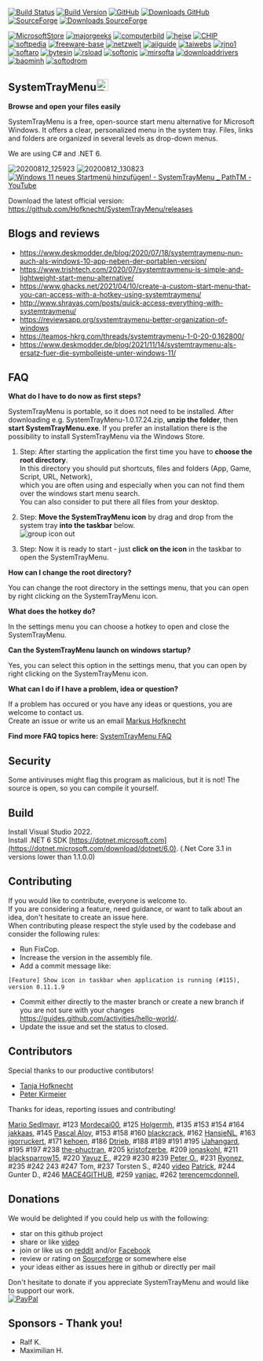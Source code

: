 [![Build Status](https://dev.azure.com/MarkusHofknecht/SystemTrayMenu/_apis/build/status/Hofknecht.SystemTrayMenu?branchName=master)](https://dev.azure.com/MarkusHofknecht/SystemTrayMenu/_build)
[![Build Version](https://img.shields.io/github/v/release/hofknecht/systemtraymenu)](https://github.com/Hofknecht/SystemTrayMenu/releases) [![GitHub](https://github.com/favicon.ico)](https://github.com/Hofknecht/SystemTrayMenu/releases) [![Downloads GitHub](https://img.shields.io/github/downloads/Hofknecht/SystemTrayMenu/total.svg)](https://github.com/Hofknecht/SystemTrayMenu/releases)&nbsp;[![SourceForge](https://user-images.githubusercontent.com/52528841/89990756-1aff8000-dc83-11ea-828a-a70a4d567399.png)](https://sourceforge.net/projects/systemtraymenu/files/latest/download) [![Downloads SourceForge](https://img.shields.io/sourceforge/dt/systemtraymenu.svg)](https://sourceforge.net/projects/systemtraymenu/files/latest/download)&nbsp;

[![MicrosoftStore](https://user-images.githubusercontent.com/52528841/88452959-371db780-ce63-11ea-9076-11920156456a.png)](https://www.microsoft.com/store/apps/9N24F8ZBJMT1) 
[![majorgeeks](https://user-images.githubusercontent.com/52528841/116281616-2d2a3b80-a78a-11eb-948c-bde9a8ccb1ed.png)](https://www.majorgeeks.com/files/details/systemtraymenu.html) 
[![computerbild](https://user-images.githubusercontent.com/52528841/121583122-2735a480-ca30-11eb-82a4-b4f6054e4d8f.png)](https://www.computerbild.de/download/SystemTrayMenu-26748523.html) 
[![heise](https://user-images.githubusercontent.com/52528841/125174840-53c41400-e1c8-11eb-8992-2de3e078c7b2.png)](https://www.heise.de/download/product/systemtraymenu) 
[![CHIP](https://user-images.githubusercontent.com/52528841/88452975-5583b300-ce63-11ea-8256-6e69a2bb3e2d.png)](https://www.chip.de/downloads/SystemTrayMenu_182854219.html) 
[![softpedia](https://user-images.githubusercontent.com/52528841/121581852-a033fc80-ca2e-11eb-8aee-4a8cd3043bd1.png)](https://www.softpedia.com/get/System/Launchers-Shutdown-Tools/SystemTrayMenu.shtml) 
[![freeware-base](https://user-images.githubusercontent.com/52528841/136707080-a64c8eeb-d563-44e6-aee3-1fb2921221e0.png)](https://www.freeware-base.de/freeware-zeige-details-31811-SystemTrayMenu.html)
[![netzwelt](https://user-images.githubusercontent.com/52528841/121585548-015dcf00-ca33-11eb-8436-b1f5231d5c2d.png)](https://www.netzwelt.de/download/25705-systemtraymenu.html) 
[![aiiguide](https://user-images.githubusercontent.com/52528841/136708010-1f7a7d04-0b0b-4fe8-b70c-83bd48733d9c.png)](https://aiiguide.com/download-systemtraymenu.html)
[![taiwebs](https://user-images.githubusercontent.com/52528841/136708061-6384d536-88a7-4c5d-a13a-a1b0cff00e68.png)](https://de.taiwebs.com/windows/download-systemtraymenu-6812.html)
[![rjno1](https://user-images.githubusercontent.com/52528841/121582195-04ef5700-ca2f-11eb-9c22-cf8239c6e99b.png)](https://www.rjno1.com/systemtraymenu/) 
[![softaro](https://user-images.githubusercontent.com/52528841/121581997-c9548d00-ca2e-11eb-9145-fab017925475.png)](https://softaro.net/systemtraymenu/)
[![bytesin](https://user-images.githubusercontent.com/52528841/136706178-0bd2e812-f087-40f4-8c30-301ba645f10d.png)](https://www.bytesin.com/software/SystemTrayMenu/)
[![rsload](https://user-images.githubusercontent.com/52528841/121584316-a1b2f400-ca31-11eb-8a90-242b9ba80dc4.png)](https://rsload.net/soft/desktop/35219-systemtraymenu.html) 
[![softonic](https://user-images.githubusercontent.com/52528841/121586781-5a7a3280-ca34-11eb-8a03-618b4661f859.png)](https://systemtraymenu.en.softonic.com/) 
[![mirsofta](https://user-images.githubusercontent.com/52528841/121584682-0706e500-ca32-11eb-8629-4599579a1620.png)](https://mirsofta.ru/index.php?id=1623024195)
[![downloaddrivers](https://user-images.githubusercontent.com/52528841/116524789-0f6aec80-a8d8-11eb-9037-06b2c101fa72.png)](https://www.downloaddrivers.info/download-systemtraymenu-1-0-17-43/) 
[![baominh](https://user-images.githubusercontent.com/52528841/120082388-0c277400-c0c3-11eb-97c8-ee35e692b38d.png)](https://baominh.tech/systemtraymenu-tao-menu-start-tuy-chinh-duoi-khai-he-thong.html)
[![softodrom](https://user-images.githubusercontent.com/52528841/142266835-80248737-60d6-4e80-9ce3-e9b68bb217c0.png)](https://soft.softodrom.ru/%D0%A1%D0%BA%D0%B0%D1%87%D0%B0%D1%82%D1%8C/28225)

<!-- [![Gitter](https://badges.gitter.im/SystemTrayMenu/community.svg)](https://gitter.im/SystemTrayMenu/community?utm_source=badge&utm_medium=badge&utm_campaign=pr-badge) -->

SystemTrayMenu<img src="https://raw.githubusercontent.com/Hofknecht/SystemTrayMenu/master/Resources/SystemTrayMenu.ico" alt="Trulli" width="24" height="24">  
------------------
**Browse and open your files easily**

SystemTrayMenu is a free, open-source start menu alternative for Microsoft Windows. It offers a clear, personalized menu in the system tray. Files, links and folders are organized in several levels as drop-down menus.

We are using C# and .NET 6.

![20200812_125923](https://user-images.githubusercontent.com/52528841/90009201-ee0c9680-dc9d-11ea-9b8a-b34108152f9b.gif)
![20200812_130823](https://user-images.githubusercontent.com/52528841/90009212-f1078700-dc9d-11ea-943a-d5fde4d6f2dc.gif)
[![Windows 11 neues Startmenü hinzufügen! - SystemTrayMenu _ PathTM - YouTube](https://img.youtube.com/vi/xsi4Uv3-ZLg/0.jpg)](https://www.youtube.com/watch?v=xsi4Uv3-ZLg)

Download the latest official version:  
https://github.com/Hofknecht/SystemTrayMenu/releases
  
Blogs and reviews
------------------
* https://www.deskmodder.de/blog/2020/07/18/systemtraymenu-nun-auch-als-windows-10-app-neben-der-portablen-version/
* https://www.trishtech.com/2020/07/systemtraymenu-is-simple-and-lightweight-start-menu-alternative/
* https://www.ghacks.net/2021/04/10/create-a-custom-start-menu-that-you-can-access-with-a-hotkey-using-systemtraymenu/
* http://www.shrayas.com/posts/quick-access-everything-with-systemtraymenu/
* https://reviewsapp.org/systemtraymenu-better-organization-of-windows
* https://teamos-hkrg.com/threads/systemtraymenu-1-0-20-0.162800/
* https://www.deskmodder.de/blog/2021/11/14/systemtraymenu-als-ersatz-fuer-die-symbolleiste-unter-windows-11/


FAQ
------------------

**What do I have to do now as first steps?**  

SystemTrayMenu is portable, so it does not need to be installed. After downloading e.g. SystemTrayMenu-1.0.17.24.zip, **unzip the folder**, then **start SystemTrayMenu.exe**.
If you prefer an installation there is the possibility to install SystemTrayMenu via the Windows Store.
  
1. Step: After starting the application the first time you have to **choose the root directory**.  
In this directory you should put shortcuts, files and folders (App, Game, Script, URL, Network),  
which you are often using and especially when you can not find them over the windows start menu search.  
You can also consider to put there all files from your desktop.  

2. Step: **Move the SystemTrayMenu icon** by drag and drop from the system tray **into the taskbar** below.  
![group icon out](https://user-images.githubusercontent.com/52528841/83349567-1ab74000-a336-11ea-8676-3db33615a57a.gif)

3. Step: Now it is ready to start - just **click on the icon** in the taskbar to open the SystemTrayMenu. 

**How can I change the root directory?**

You can change the root directory in the settings menu, that you can open by right clicking on the SystemTrayMenu icon.  

**What does the hotkey do?**

In the settings menu you can choose a hotkey to open and close the SystemTrayMenu.  

**Can the SystemTrayMenu launch on windows startup?**

Yes, you can select this option in the settings menu, that you can open by right clicking on the SystemTrayMenu icon.  

**What can I do if I have a problem, idea or question?**

If a problem has occured or you have any ideas or questions, you are welcome to contact us.  
Create an issue or write us an email [Markus Hofknecht](Markus@Hofknecht.de)

**Find more FAQ topics here:**
[SystemTrayMenu FAQ](https://github.com/Hofknecht/SystemTrayMenu/issues?q=is%3Aissue+is%3Aclosed+label%3AFAQ)


Security
------------------

Some antiviruses might flag this program as malicious, but it is not! The source is open, so you can compile it yourself.  


Build
------------------

Install Visual Studio 2022.  
Install .NET 6 SDK [https://dotnet.microsoft.com](https://dotnet.microsoft.com/download/dotnet/6.0).
(.Net Core 3.1 in versions lower than 1.1.0.0)

Contributing
------------------

If you would like to contribute, everyone is welcome to.  
If you are considering a feature, need guidance, or want to talk about an idea, don't hesitate to create an issue here.  
When contributing please respect the style used by the codebase and consider the following rules:  
* Run FixCop.  
* Increase the version in the assembly file.  
* Add a commit message like: 
```
[Feature] Show icon in taskbar when application is running (#115), version 0.11.1.9
```

* Commit either directly to the master branch or create a new branch if you are not sure with your changes 
https://guides.github.com/activities/hello-world/.  
* Update the issue and set the status to closed.  

Contributors
------------------

Special thanks to our productive contibutors!
* [Tanja Hofknecht](https://github.com/Tanjalibertatis)
* [Peter Kirmeier](https://github.com/topeterk)

Thanks for ideas, reporting issues and contributing!

[Mario Sedlmayr](https://github.com/verdammt89x),
#123 [Mordecai00](https://github.com/Mordecai00), 
#125 [Holgermh](https://github.com/Holgermh), 
#135 #153 #154 #164 [jakkaas](https://github.com/jakkaas), 
#145 [Pascal Aloy](mailto:paloy@wanadoo.fr), 
#153 #158 #160 [blackcrack](https://github.com/blackcrack), 
#162 [HansieNL](https://github.com/HansieNL), 
#163 [igorruckert](https://github.com/igorruckert), 
#171 [kehoen](https://github.com/kehoen), 
#186 [Dtrieb](https://github.com/Dtrieb), 
#188 #189 #191 #195 [iJahangard](https://github.com/iJahangard),
#195 #197 #238 [the-phuctran](https://github.com/the-phuctran),
#205 [kristofzerbe](https://github.com/kristofzerbe), 
#209 [jonaskohl](https://github.com/jonaskohl), 
#211 [blacksparrow15](https://github.com/blacksparrow15),
#220 [Yavuz E.](mailto:yavuzelektronik@gmail.com),
#229 #230 #239 [Peter O.](pohle@htp-tel.de),
#231 [Ryonez](https://www.youtube.com/user/Ryonez), 
#235 #242 243 #247 Tom, 
#237 Torsten S.,
#240 [video](https://www.youtube.com/watch?v=xsi4Uv3-ZLg) [Patrick](https://www.youtube.com/user/DyRexLP),
#244 Gunter D.,
#246 [MACE4GITHUB](https://github.com/MACE4GITHUB),
#259 [vanjac](https://github.com/vanjac),
#262 [terencemcdonnell](https://github.com/terencemcdonnell),



Donations
------------------

We would be delighted if you could help us with the following:
* star on this github project
* share or like [video](https://www.youtube.com/watch?v=xsi4Uv3-ZLg)
* join or like us on [reddit](https://www.reddit.com/r/SystemTrayMenu/) and/or [Facebook](https://www.facebook.com/Systemtraymenu-114069060335483)
* review or rating on [Sourceforge](https://sourceforge.net/projects/systemtraymenu/) or somewhere else
* your ideas either as issues here in github or directly per mail

Don't hesitate to donate if you appreciate SystemTrayMenu and would like to support our work.  
[![PayPal](https://www.paypalobjects.com/webstatic/de_DE/i/de-pp-logo-100px.png)](https://www.paypal.com/cgi-bin/webscr?cmd=_s-xclick&hosted_button_id=Y9W6H5HXQPPUQ&source=url)

Sponsors - Thank you!
------------------

* Ralf K.
* Maximilian H.
